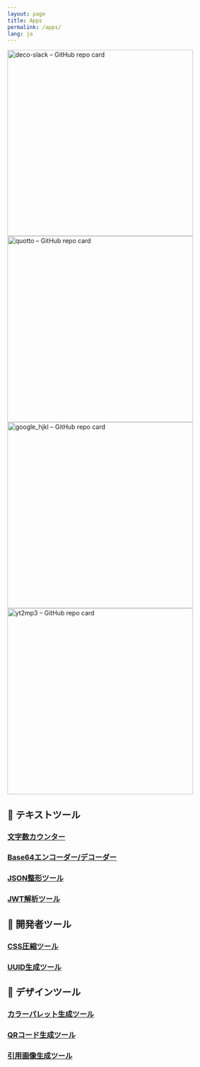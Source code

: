 ```yaml
---
layout: page
title: Apps
permalink: /apps/
lang: ja
---
```


<a href="https://github.com/taross-f/deco-slack" target="_blank">
  <img
    src="https://github-readme-stats.vercel.app/api/pin/?username=taross-f&repo=deco-slack&theme=ambient_gradient&show_owner=true"
    alt="deco-slack – GitHub repo card"
    width="420"
  />
</a>

<a href="https://github.com/taross-f/quotto" target="_blank">
  <img
    src="https://github-readme-stats.vercel.app/api/pin/?username=taross-f&repo=quotto&theme=ambient_gradient&show_owner=true"
    alt="quotto – GitHub repo card"
    width="420"
  />
</a>

<a href="https://github.com/taross-f/google_hjkl" target="_blank">
  <img
    src="https://github-readme-stats.vercel.app/api/pin/?username=taross-f&repo=google_hjkl&theme=ambient_gradient&show_owner=true"
    alt="google_hjkl – GitHub repo card"
    width="420"
  />
</a>

<a href="https://github.com/taross-f/yt2mp3" target="_blank">
  <img
    src="https://github-readme-stats.vercel.app/api/pin/?username=taross-f&repo=yt2mp3&theme=ambient_gradient&show_owner=true"
    alt="yt2mp3 – GitHub repo card"
    width="420"
  />
</a>

## 📝 テキストツール

### [文字数カウンター](/character-counter/)

### [Base64エンコーダー/デコーダー](/base64-tool/)

### [JSON整形ツール](/json-formatter/)

### [JWT解析ツール](/jwt-analyzer/)

## 🔧 開発者ツール

### [CSS圧縮ツール](/css-compressor/)

### [UUID生成ツール](/uuid-generator/)

## 🎨 デザインツール

### [カラーパレット生成ツール](/color-palette/)

### [QRコード生成ツール](/qr-generator/)

### [引用画像生成ツール](/quote-generator/)


